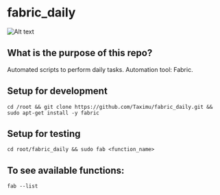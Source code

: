# fabric_daily
![Alt text](http://www.fabfile.org/_static/logo.png)
## What is the purpose of this repo?
Automated scripts to perform daily tasks. Automation tool: Fabric.
## Setup for development
    cd /root && git clone https://github.com/Taximu/fabric_daily.git && sudo apt-get install -y fabric
## Setup for testing
    cd root/fabric_daily && sudo fab <function_name>
## To see available functions:
    fab --list
